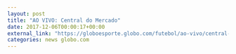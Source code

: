 ```yaml
---
layout: post
title: "AO VIVO: Central do Mercado"
date: 2017-12-06T00:00:17+00:00
external_link: "https://globoesporte.globo.com/futebol/ao-vivo/central-do-mercado-2017-2018.ghtml"
categories: news globo.com
---
```

